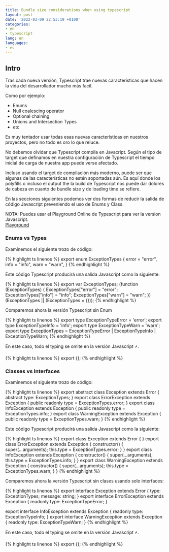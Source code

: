 ```yaml
---
title: Bundle size considerations when using typescript
layout: post
date: '2022-03-09 22:53:19 +0100'
categories:
- en
- typescript
lang: en
languages:
- es
---
```


<style>
    :root {
        --primary-h: 216;
        --primary-s: 85%;
        --primary-l: 34%;
    }
</style>

## Intro

Tras cada nueva versión, Typescript trae nuevas características que hacen la vida del desarrollador
mucho más facil.

Como por ejemplo:

- Enums
- Null coalescing operator
- Optional chaining
- Unions and Intersection Types
- etc

Es muy tentador usar todas esas nuevas características en nuestros proyectos, pero no todo es oro lo que reluce.

No debemos olvidar que Typescript compila en Javacript. Según el tipo de target que definamos en nuestra configuración de Typescript el tiempo inicial de carga de nuestra app puede verse afectado.

Incluso usando el target de compilación más moderno, puede ser que algunas de las características no estén soportadas aún. Es aquí donde los polyfills o incluso el output the la build de Typescript nos puede dar dolores de cabeza en cuanto de bundle size y de loading time se refiere.

En las secciones siguientes podemos ver dos formas de reducir la salida de código Javascript preveniendo el uso de Enums y Class.

<div class="alert alert-primary" role="alert">
NOTA: Puedes usar el Playground Online de Typescript para ver la version Javascript.
<br>
<a href="https://www.typescriptlang.org/play" class="alert-link">Playground</a>

</div>

### Enums vs Types

Examinemos el siguiente trozo de código:

<div>
{% highlight ts linenos %}
export enum ExceptionTypes {
  error = "error",
  info = "info",
  warn = "warn",
}
{% endhighlight %}
</div>

Este código Typescript producirá una salida Javascript como la siguiente:

<div>
{% highlight ts linenos %}
export var ExceptionTypes;
(function (ExceptionTypes) {
    ExceptionTypes["error"] = "error";
    ExceptionTypes["info"] = "info";
    ExceptionTypes["warn"] = "warn";
})(ExceptionTypes || (ExceptionTypes = {}));
{% endhighlight %}
</div>

Comparemos ahora la versión Typescript sin Enum

<div>
{% highlight ts linenos %}
export type ExceptionTypeError = 'error';
export type ExceptionTypeInfo = 'info';
export type ExceptionTypeWarn = 'warn';
export type ExceptionTypes = ExceptionTypeError | ExceptionTypeInfo | ExceptionTypeWarn;
{% endhighlight %}
</div>

En este caso, todo el typing se omite en la versión Javascript ⚡.

<div>
{% highlight ts linenos %}
export {};
{% endhighlight %}
</div>

### Classes vs Interfaces

Examinemos el siguiente trozo de código:

<div>
{% highlight ts linenos %}
export abstract class Exception extends Error {
  abstract type: ExceptionTypes;
}
export class ErrorException extends Exception {
  public readonly type = ExceptionTypes.error;
}
export class InfoException extends Exception {
  public readonly type = ExceptionTypes.info;
}
export class WarningException extends Exception {
  public readonly type = ExceptionTypes.warn;
}
{% endhighlight %}
</div>

Este código Typescript producirá una salida Javascript como la siguiente:

<div>
{% highlight ts linenos %}
export class Exception extends Error {
}
export class ErrorException extends Exception {
    constructor() {
        super(...arguments);
        this.type = ExceptionTypes.error;
    }
}
export class InfoException extends Exception {
    constructor() {
        super(...arguments);
        this.type = ExceptionTypes.info;
    }
}
export class WarningException extends Exception {
    constructor() {
        super(...arguments);
        this.type = ExceptionTypes.warn;
    }
}
{% endhighlight %}
</div>

Comparemos ahora la versión Typescript sin clases usando solo interfaces:

<div>
{% highlight ts linenos %}
export interface Exception extends Error {
  type: ExceptionTypes;
  message: string;
}
export interface ErrorException extends Exception {
  readonly type: ExceptionTypeError;
}

export interface InfoException extends Exception {
readonly type: ExceptionTypeInfo;
}
export interface WarningException extends Exception {
readonly type: ExceptionTypeWarn;
}
{% endhighlight %}

</div>

En este caso, todo el typing se omite en la versión Javascript ⚡.

<div>
{% highlight ts linenos %}
export {};
{% endhighlight %}
</div>
